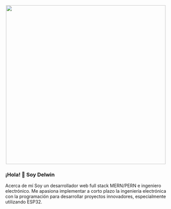<div id="header" align="center">
  <img src="https://media.giphy.com/media/xUNd9DSFcER5VuFqGQ/giphy.gif" width="500"/>
</div>


### ¡Hola! 👋 Soy Delwin

Acerca de mí
Soy un desarrollador web full stack MERN/PERN e ingeniero electrónico. Me apasiona implementar a corto plazo la ingeniería electrónica con la programación para desarrollar proyectos innovadores, especialmente utilizando ESP32.


